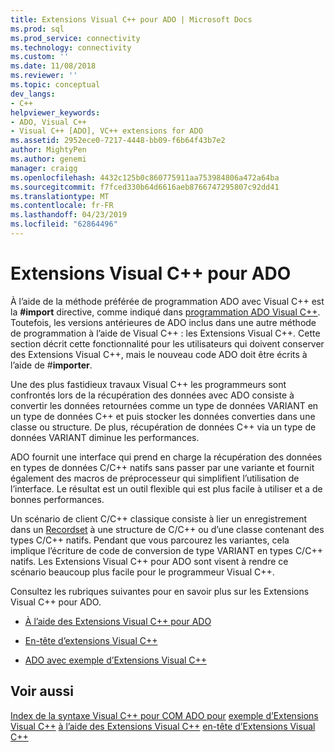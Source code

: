```yaml
---
title: Extensions Visual C++ pour ADO | Microsoft Docs
ms.prod: sql
ms.prod_service: connectivity
ms.technology: connectivity
ms.custom: ''
ms.date: 11/08/2018
ms.reviewer: ''
ms.topic: conceptual
dev_langs:
- C++
helpviewer_keywords:
- ADO, Visual C++
- Visual C++ [ADO], VC++ extensions for ADO
ms.assetid: 2952ece0-7217-4448-bb09-f6b64f43b7e2
author: MightyPen
ms.author: genemi
manager: craigg
ms.openlocfilehash: 4432c125b0c860775911aa753984806a472a64ba
ms.sourcegitcommit: f7fced330b64d6616aeb8766747295807c92dd41
ms.translationtype: MT
ms.contentlocale: fr-FR
ms.lasthandoff: 04/23/2019
ms.locfileid: "62864496"
---
```

# <a name="visual-c-extensions-for-ado"></a>Extensions Visual C++ pour ADO
À l’aide de la méthode préférée de programmation ADO avec Visual C++ est la **#import** directive, comme indiqué dans [programmation ADO Visual C++](../../../ado/guide/appendixes/visual-c-ado-programming.md). Toutefois, les versions antérieures de ADO inclus dans une autre méthode de programmation à l’aide de Visual C++ : les Extensions Visual C++. Cette section décrit cette fonctionnalité pour les utilisateurs qui doivent conserver des Extensions Visual C++, mais le nouveau code ADO doit être écrits à l’aide de #**importer**.

 Une des plus fastidieux travaux Visual C++ les programmeurs sont confrontés lors de la récupération des données avec ADO consiste à convertir les données retournées comme un type de données VARIANT en un type de données C++ et puis stocker les données converties dans une classe ou structure. De plus, récupération de données C++ via un type de données VARIANT diminue les performances.

 ADO fournit une interface qui prend en charge la récupération des données en types de données C/C++ natifs sans passer par une variante et fournit également des macros de préprocesseur qui simplifient l’utilisation de l’interface. Le résultat est un outil flexible qui est plus facile à utiliser et a de bonnes performances.

 Un scénario de client C/C++ classique consiste à lier un enregistrement dans un [Recordset](../../../ado/reference/ado-api/recordset-object-ado.md) à une structure de C/C++ ou d’une classe contenant des types C/C++ natifs. Pendant que vous parcourez les variantes, cela implique l’écriture de code de conversion de type VARIANT en types C/C++ natifs. Les Extensions Visual C++ pour ADO sont visent à rendre ce scénario beaucoup plus facile pour le programmeur Visual C++.

 Consultez les rubriques suivantes pour en savoir plus sur les Extensions Visual C++ pour ADO.

-   [À l’aide des Extensions Visual C++ pour ADO](../../../ado/guide/appendixes/using-visual-c-extensions.md)

-   [En-tête d’extensions Visual C++](../../../ado/guide/appendixes/visual-c-extensions-header.md)

-   [ADO avec exemple d’Extensions Visual C++](../../../ado/guide/appendixes/visual-c-extensions-example.md)

## <a name="see-also"></a>Voir aussi
 [Index de la syntaxe Visual C++ pour COM ADO pour](../../../ado/reference/ado-api/ado-for-visual-c-syntax-index-for-com.md) [exemple d’Extensions Visual C++](../../../ado/guide/appendixes/visual-c-extensions-example.md) [à l’aide des Extensions Visual C++](../../../ado/guide/appendixes/using-visual-c-extensions.md) [en-tête d’Extensions Visual C++](../../../ado/guide/appendixes/visual-c-extensions-header.md)
